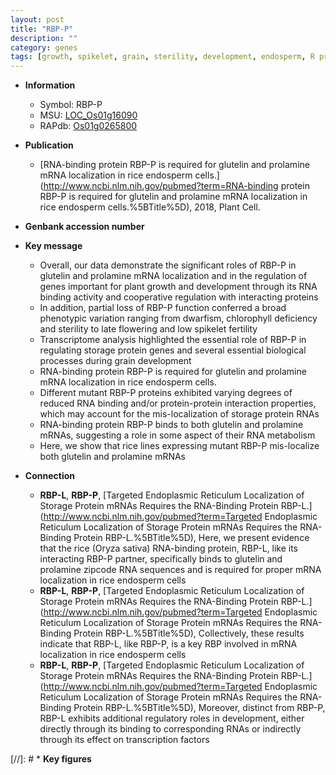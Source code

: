 ```yaml
---
layout: post
title: "RBP-P"
description: ""
category: genes
tags: [growth, spikelet, grain, sterility, development, endosperm, R protein, fertility, plant growth, glutelin]
---
```


* **Information**  
    + Symbol: RBP-P  
    + MSU: [LOC_Os01g16090](http://rice.uga.edu/cgi-bin/ORF_infopage.cgi?orf=LOC_Os01g16090)  
    + RAPdb: [Os01g0265800](http://rapdb.dna.affrc.go.jp/viewer/gbrowse_details/irgsp1?name=Os01g0265800)  

* **Publication**  
    + [RNA-binding protein RBP-P is required for glutelin and prolamine mRNA localization in rice endosperm cells.](http://www.ncbi.nlm.nih.gov/pubmed?term=RNA-binding protein RBP-P is required for glutelin and prolamine mRNA localization in rice endosperm cells.%5BTitle%5D), 2018, Plant Cell.

* **Genbank accession number**  

* **Key message**  
    + Overall, our data demonstrate the significant roles of RBP-P in glutelin and prolamine mRNA localization and in the regulation of genes important for plant growth and development through its RNA binding activity and cooperative regulation with interacting proteins
    + In addition, partial loss of RBP-P function conferred a broad phenotypic variation ranging from dwarfism, chlorophyll deficiency and sterility to late flowering and low spikelet fertility
    + Transcriptome analysis highlighted the essential role of RBP-P in regulating storage protein genes and several essential biological processes during grain development
    + RNA-binding protein RBP-P is required for glutelin and prolamine mRNA localization in rice endosperm cells.
    + Different mutant RBP-P proteins exhibited varying degrees of reduced RNA binding and/or protein-protein interaction properties, which may account for the mis-localization of storage protein RNAs
    + RNA-binding protein RBP-P binds to both glutelin and prolamine mRNAs, suggesting a role in some aspect of their RNA metabolism
    + Here, we show that rice lines expressing mutant RBP-P mis-localize both glutelin and prolamine mRNAs

* **Connection**  
    + __RBP-L__, __RBP-P__, [Targeted Endoplasmic Reticulum Localization of Storage Protein mRNAs Requires the RNA-Binding Protein RBP-L.](http://www.ncbi.nlm.nih.gov/pubmed?term=Targeted Endoplasmic Reticulum Localization of Storage Protein mRNAs Requires the RNA-Binding Protein RBP-L.%5BTitle%5D),  Here, we present evidence that the rice (Oryza sativa) RNA-binding protein, RBP-L, like its interacting RBP-P partner, specifically binds to glutelin and prolamine zipcode RNA sequences and is required for proper mRNA localization in rice endosperm cells
    + __RBP-L__, __RBP-P__, [Targeted Endoplasmic Reticulum Localization of Storage Protein mRNAs Requires the RNA-Binding Protein RBP-L.](http://www.ncbi.nlm.nih.gov/pubmed?term=Targeted Endoplasmic Reticulum Localization of Storage Protein mRNAs Requires the RNA-Binding Protein RBP-L.%5BTitle%5D),  Collectively, these results indicate that RBP-L, like RBP-P, is a key RBP involved in mRNA localization in rice endosperm cells
    + __RBP-L__, __RBP-P__, [Targeted Endoplasmic Reticulum Localization of Storage Protein mRNAs Requires the RNA-Binding Protein RBP-L.](http://www.ncbi.nlm.nih.gov/pubmed?term=Targeted Endoplasmic Reticulum Localization of Storage Protein mRNAs Requires the RNA-Binding Protein RBP-L.%5BTitle%5D),  Moreover, distinct from RBP-P, RBP-L exhibits additional regulatory roles in development, either directly through its binding to corresponding RNAs or indirectly through its effect on transcription factors

[//]: # * **Key figures**  


